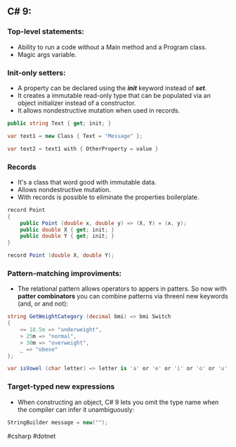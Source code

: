 ## C# 9:

### Top-level statements:
* Ability to run a code without a Main method and a Program class.
* Magic args variable.
### Init-only setters:
* A property can be declared using the ***init*** keyword instead of ***set***.
* It creates a immutable read-only type that can be populated via an object initializer instead of a constructor.
* It allows nondestructive mutation when used in records.
```csharp
public string Text { get; init; }

var text1 = new Class { Text = "Message" };

var text2 = text1 with { OtherProperty = value }
```
### Records
* It's a class that word good with immutable data.
* Allows nondestructive mutation.
* With records is possible to eliminate the properties boilerplate.
```csharp
record Point 
{  
	public Point (double x, double y) => (X, Y) = (x, y);   
	public double X { get; init; }  
	public double Y { get; init; } 
}
```

```csharp
record Point (double X, double Y);
```

### Pattern-matching improviments:
* The relational pattern allows operators to appers in patters. So now with **patter combinators** you can combine patterns via threenl new keywords (and, or and not):

```csharp
string GetWeightCategory (decimal bmi) => bmi Switch
{
	<= 18.5m => "underweight",
	> 25m => "normal",
	> 30m => "overweight",
	_ => "obese"
};
```

```csharp
var isVowel (char letter) => letter is 'a' or 'e' or 'i' or 'o' or 'u';
```

### Target-typed new expressions
* When constructing an object, C# 9 lets you omit the type name when the compiler can infer it unambiguously:

```csharp
StringBuilder message = new("");
```

#csharp #dotnet